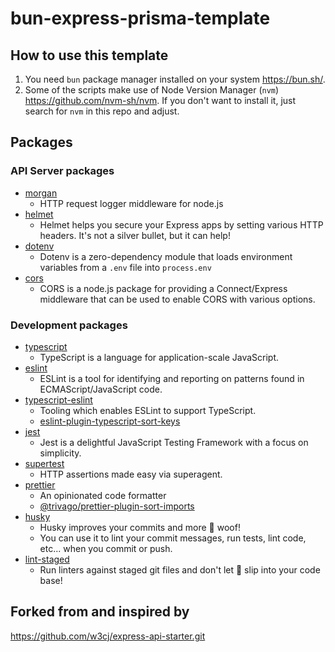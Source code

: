 # bun-express-prisma-template

## How to use this template

1. You need `bun` package manager installed on your system https://bun.sh/.
2. Some of the scripts make use of Node Version Manager (`nvm`) https://github.com/nvm-sh/nvm. If you don't want to install it, just search for `nvm` in this repo and adjust.

## Packages

### API Server packages

- [morgan](https://www.npmjs.com/package/morgan)
  - HTTP request logger middleware for node.js
- [helmet](https://www.npmjs.com/package/helmet)
  - Helmet helps you secure your Express apps by setting various HTTP headers. It's not a silver bullet, but it can help!
- [dotenv](https://www.npmjs.com/package/dotenv)
  - Dotenv is a zero-dependency module that loads environment variables from a `.env` file into `process.env`
- [cors](https://www.npmjs.com/package/cors)
  - CORS is a node.js package for providing a Connect/Express middleware that can be used to enable CORS with various options.

### Development packages

- [typescript](https://www.npmjs.com/package/typescript)
  - TypeScript is a language for application-scale JavaScript.
- [eslint](https://www.npmjs.com/package/eslint)
  - ESLint is a tool for identifying and reporting on patterns found in ECMAScript/JavaScript code.
- [typescript-eslint](https://typescript-eslint.io/)
  - Tooling which enables ESLint to support TypeScript.
  - [eslint-plugin-typescript-sort-keys](https://github.com/infctr/eslint-plugin-typescript-sort-keys)
- [jest](https://www.npmjs.com/package/jest)
  - Jest is a delightful JavaScript Testing Framework with a focus on simplicity.
- [supertest](https://www.npmjs.com/package/supertest)
  - HTTP assertions made easy via superagent.
- [prettier](https://prettier.io/)
  - An opinionated code formatter
  - [@trivago/prettier-plugin-sort-imports](https://github.com/trivago/prettier-plugin-sort-imports)
- [husky](https://typicode.github.io/husky/)
  - Husky improves your commits and more 🐶 woof!
  - You can use it to lint your commit messages, run tests, lint code, etc... when you commit or push.
- [lint-staged](https://github.com/lint-staged/lint-staged)
  - Run linters against staged git files and don't let 💩 slip into your code base!

## Forked from and inspired by

https://github.com/w3cj/express-api-starter.git
